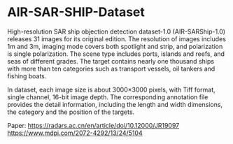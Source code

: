 # AIR-SAR-SHIP-Dataset
High-resolution SAR ship objection detection dataset-1.0 (AIR-SARShip-1.0) releases 31 images for its original edition. The resolution of images includes 1m and 3m, imaging mode covers both spotlight and strip, and polarization is single polarization. The scene type includes ports, islands and reefs, and seas of different grades. The target contains nearly one thousand ships with more than ten categories such as transport vessels, oil tankers and fishing boats.



In dataset, each image size is about 3000×3000 pixels, with Tiff format, single channel, 16-bit image depth. The corresponding annotation file provides the detail information, including the length and width dimensions, the category and the position of the targets.

Paper: https://radars.ac.cn/en/article/doi/10.12000/JR19097
       https://www.mdpi.com/2072-4292/13/24/5104
